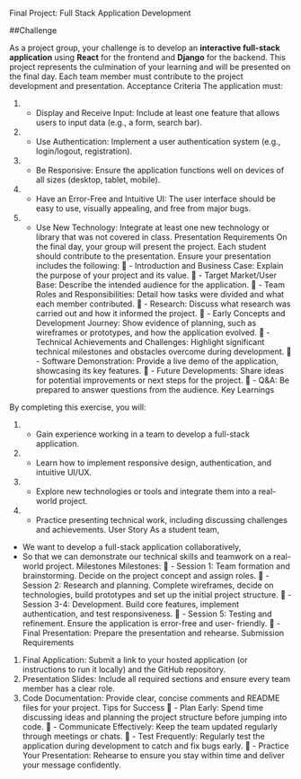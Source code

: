 Final Project: Full Stack Application Development

##Challenge

As a project group, your challenge is to develop an **interactive full-stack application**
using **React** for the frontend and **Django** for the backend. This project represents the
culmination of your learning and will be presented on the final day. Each team member
must contribute to the project development and presentation.
Acceptance Criteria
The application must:

1. - Display and Receive Input: Include at least one feature that allows users to input data
     (e.g., a form, search bar).
2. - Use Authentication: Implement a user authentication system (e.g., login/logout,
     registration).
3. - Be Responsive: Ensure the application functions well on devices of all sizes (desktop,
     tablet, mobile).
4. - Have an Error-Free and Intuitive UI: The user interface should be easy to use, visually
     appealing, and free from major bugs.
5. - Use New Technology: Integrate at least one new technology or library that was not
     covered in class.
     Presentation Requirements
     On the final day, your group will present the project. Each student should contribute to the
     presentation. Ensure your presentation includes the following:
      - Introduction and Business Case: Explain the purpose of your project and its value.
      - Target Market/User Base: Describe the intended audience for the application.
      - Team Roles and Responsibilities: Detail how tasks were divided and what each
     member contributed.
      - Research: Discuss what research was carried out and how it informed the project.
      - Early Concepts and Development Journey: Show evidence of planning, such as
     wireframes or prototypes, and how the application evolved.
      - Technical Achievements and Challenges: Highlight significant technical milestones and
     obstacles overcome during development.
      - Software Demonstration: Provide a live demo of the application, showcasing its key
     features.
      - Future Developments: Share ideas for potential improvements or next steps for the
     project.
      - Q&amp;A: Be prepared to answer questions from the audience.
     Key Learnings

By completing this exercise, you will:

1. - Gain experience working in a team to develop a full-stack application.
2. - Learn how to implement responsive design, authentication, and intuitive UI/UX.
3. - Explore new technologies or tools and integrate them into a real-world project.
4. - Practice presenting technical work, including discussing challenges and achievements.
     User Story
     As a student team,

- We want to develop a full-stack application collaboratively,
- So that we can demonstrate our technical skills and teamwork on a real-world project.
  Milestones
  Milestones:
   - Session 1: Team formation and brainstorming. Decide on the project concept and
  assign roles.
   - Session 2: Research and planning. Complete wireframes, decide on technologies, build
  prototypes and set up the initial project structure.
   - Session 3-4: Development. Build core features, implement authentication, and test
  responsiveness.
   - Session 5: Testing and refinement. Ensure the application is error-free and user-
  friendly.
   - Final Presentation: Prepare the presentation and rehearse.
  Submission Requirements

1. Final Application: Submit a link to your hosted application (or instructions to run it
   locally) and the GitHub repository.
2. Presentation Slides: Include all required sections and ensure every team member has a
   clear role.
3. Code Documentation: Provide clear, concise comments and README files for your
   project.
   Tips for Success
    - Plan Early: Spend time discussing ideas and planning the project structure before
   jumping into code.
    - Communicate Effectively: Keep the team updated regularly through meetings or chats.
    - Test Frequently: Regularly test the application during development to catch and fix
   bugs early.
    - Practice Your Presentation: Rehearse to ensure you stay within time and deliver your
   message confidently.
